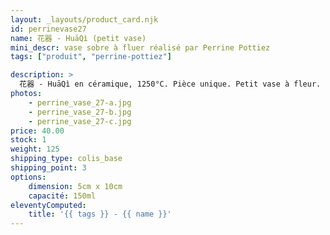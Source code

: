 ```yaml
---
layout: _layouts/product_card.njk
id: perrinevase27
name: 花器 - HuāQì (petit vase)
mini_descr: vase sobre à fluer réalisé par Perrine Pottiez
tags: ["produit", "perrine-pottiez"]

description: >
  花器 - HuāQì en céramique, 1250°C. Pièce unique. Petit vase à fleur. Idéal pour le rite du GōngFūChá - 工夫茶.
photos:
    - perrine_vase_27-a.jpg
    - perrine_vase_27-b.jpg
    - perrine_vase_27-c.jpg
price: 40.00
stock: 1
weight: 125
shipping_type: colis_base
shipping_point: 3
options:
    dimension: 5cm x 10cm
    capacité: 150ml
eleventyComputed:
    title: '{{ tags }} - {{ name }}'
---
```

